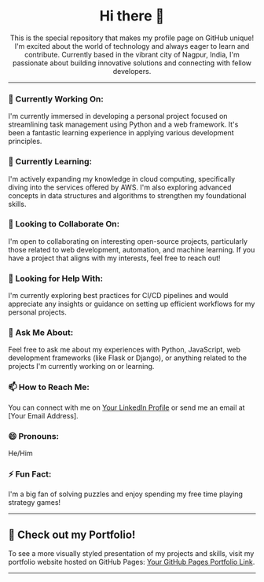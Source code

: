 <div align="center">
  <h1>Hi there 👋</h1>
  <p>
    This is the special repository that makes my profile page on GitHub unique! I'm excited about the world of technology and always eager to learn and contribute. Currently based in the vibrant city of Nagpur, India, I'm passionate about building innovative solutions and connecting with fellow developers.
  </p>
</div>

---

### 🔭 Currently Working On:

I'm currently immersed in developing a personal project focused on streamlining task management using Python and a web framework. It's been a fantastic learning experience in applying various development principles.

### 🌱 Currently Learning:

I'm actively expanding my knowledge in cloud computing, specifically diving into the services offered by AWS. I'm also exploring advanced concepts in data structures and algorithms to strengthen my foundational skills.

### 👯 Looking to Collaborate On:

I'm open to collaborating on interesting open-source projects, particularly those related to web development, automation, and machine learning. If you have a project that aligns with my interests, feel free to reach out!

### 🤔 Looking for Help With:

I'm currently exploring best practices for CI/CD pipelines and would appreciate any insights or guidance on setting up efficient workflows for my personal projects.

### 💬 Ask Me About:

Feel free to ask me about my experiences with Python, JavaScript, web development frameworks (like Flask or Django), or anything related to the projects I'm currently working on or learning.

### 📫 How to Reach Me:

You can connect with me on [Your LinkedIn Profile](Your_LinkedIn_URL) or send me an email at [Your Email Address].

### 😄 Pronouns:

He/Him

### ⚡ Fun Fact:

I'm a big fan of solving puzzles and enjoy spending my free time playing strategy games!

---

## 💼 Check out my Portfolio!

To see a more visually styled presentation of my projects and skills, visit my portfolio website hosted on GitHub Pages: [Your GitHub Pages Portfolio Link](https://yourusername.github.io).

---
